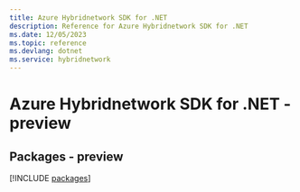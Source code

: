 ```yaml
---
title: Azure Hybridnetwork SDK for .NET
description: Reference for Azure Hybridnetwork SDK for .NET
ms.date: 12/05/2023
ms.topic: reference
ms.devlang: dotnet
ms.service: hybridnetwork
---
```

# Azure Hybridnetwork SDK for .NET - preview
## Packages - preview
[!INCLUDE [packages](hybridnetwork-index.md)]